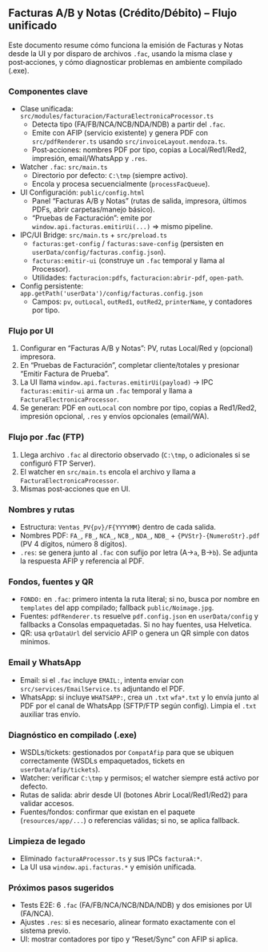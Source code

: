 ## Facturas A/B y Notas (Crédito/Débito) – Flujo unificado

Este documento resume cómo funciona la emisión de Facturas y Notas desde la UI y por disparo de archivos `.fac`, usando la misma clase y post‑acciones, y cómo diagnosticar problemas en ambiente compilado (.exe).

### Componentes clave
- Clase unificada: `src/modules/facturacion/FacturaElectronicaProcessor.ts`
  - Detecta tipo (FA/FB/NCA/NCB/NDA/NDB) a partir del `.fac`.
  - Emite con AFIP (servicio existente) y genera PDF con `src/pdfRenderer.ts` usando `src/invoiceLayout.mendoza.ts`.
  - Post‑acciones: nombres PDF por tipo, copias a Local/Red1/Red2, impresión, email/WhatsApp y `.res`.
- Watcher `.fac`: `src/main.ts`
  - Directorio por defecto: `C:\tmp` (siempre activo).
  - Encola y procesa secuencialmente (`processFacQueue`).
- UI Configuración: `public/config.html`
  - Panel “Facturas A/B y Notas” (rutas de salida, impresora, últimos PDFs, abrir carpetas/manejo básico).
  - “Pruebas de Facturación”: emite por `window.api.facturas.emitirUi(...)` => mismo pipeline.
- IPC/UI Bridge: `src/main.ts` + `src/preload.ts`
  - `facturas:get-config` / `facturas:save-config` (persisten en `userData/config/facturas.config.json`).
  - `facturas:emitir-ui` (construye un `.fac` temporal y llama al Processor).
  - Utilidades: `facturacion:pdfs`, `facturacion:abrir-pdf`, `open-path`.
- Config persistente: `app.getPath('userData')/config/facturas.config.json`
  - Campos: `pv`, `outLocal`, `outRed1`, `outRed2`, `printerName`, y contadores por tipo.

### Flujo por UI
1) Configurar en “Facturas A/B y Notas”: PV, rutas Local/Red y (opcional) impresora.
2) En “Pruebas de Facturación”, completar cliente/totales y presionar “Emitir Factura de Prueba”.
3) La UI llama `window.api.facturas.emitirUi(payload)` → IPC `facturas:emitir-ui` arma un `.fac` temporal y llama a `FacturaElectronicaProcessor`.
4) Se generan: PDF en `outLocal` con nombre por tipo, copias a Red1/Red2, impresión opcional, `.res` y envíos opcionales (email/WA).

### Flujo por .fac (FTP)
1) Llega archivo `.fac` al directorio observado (`C:\tmp`, o adicionales si se configuró FTP Server).
2) El watcher en `src/main.ts` encola el archivo y llama a `FacturaElectronicaProcessor`.
3) Mismas post‑acciones que en UI.

### Nombres y rutas
- Estructura: `Ventas_PV{pv}/F{YYYYMM}` dentro de cada salida.
- Nombres PDF: `FA_`, `FB_`, `NCA_`, `NCB_`, `NDA_`, `NDB_` + `{PVStr}-{NumeroStr}.pdf` (PV 4 dígitos, número 8 dígitos).
- `.res`: se genera junto al `.fac` con sufijo por letra (A→`a`, B→`b`). Se adjunta la respuesta AFIP y referencia al PDF.

### Fondos, fuentes y QR
- `FONDO:` en `.fac`: primero intenta la ruta literal; si no, busca por nombre en `templates` del app compilado; fallback `public/Noimage.jpg`.
- Fuentes: `pdfRenderer.ts` resuelve `pdf.config.json` en `userData/config` y fallbacks a Consolas empaquetadas. Si no hay fuentes, usa Helvetica.
- QR: usa `qrDataUrl` del servicio AFIP o genera un QR simple con datos mínimos.

### Email y WhatsApp
- Email: si el `.fac` incluye `EMAIL:`, intenta enviar con `src/services/EmailService.ts` adjuntando el PDF.
- WhatsApp: si incluye `WHATSAPP:`, crea un `.txt` `wfa*.txt` y lo envía junto al PDF por el canal de WhatsApp (SFTP/FTP según config). Limpia el `.txt` auxiliar tras envío.

### Diagnóstico en compilado (.exe)
- WSDLs/tickets: gestionados por `CompatAfip` para que se ubiquen correctamente (WSDLs empaquetados, tickets en `userData/afip/tickets`).
- Watcher: verificar `C:\tmp` y permisos; el watcher siempre está activo por defecto.
- Rutas de salida: abrir desde UI (botones Abrir Local/Red1/Red2) para validar accesos.
- Fuentes/fondos: confirmar que existan en el paquete (`resources/app/...`) o referencias válidas; si no, se aplica fallback.

### Limpieza de legado
- Eliminado `facturaAProcessor.ts` y sus IPCs `facturaA:*`.
- La UI usa `window.api.facturas.*` y emisión unificada.

### Próximos pasos sugeridos
- Tests E2E: 6 `.fac` (FA/FB/NCA/NCB/NDA/NDB) y dos emisiones por UI (FA/NCA).
- Ajustes `.res`: si es necesario, alinear formato exactamente con el sistema previo.
- UI: mostrar contadores por tipo y “Reset/Sync” con AFIP si aplica.


